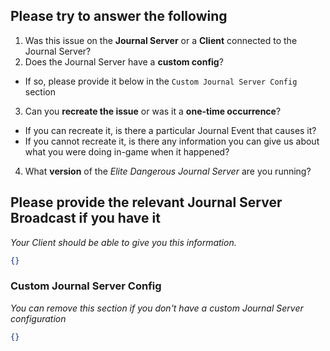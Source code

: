 
## Please try to answer the following

1. Was this issue on the **Journal Server** or a **Client** connected to the Journal
Server?
2. Does the Journal Server have a **custom config**?
  - If so, please provide it below in the `Custom Journal Server Config` section
3. Can you **recreate the issue** or was it a **one-time occurrence**?
  - If you can recreate it, is there a particular Journal Event that causes it?
  - If you cannot recreate it, is there any information you can give us about what
  you were doing in-game when it happened?
4. What **version** of the *Elite Dangerous Journal Server* are you running?

## Please provide the relevant Journal Server Broadcast if you have it

*Your Client should be able to give you this information.*

```json
{}
```

### Custom Journal Server Config

*You can remove this section if you don't have a custom Journal Server configuration*

```json
{}
```
